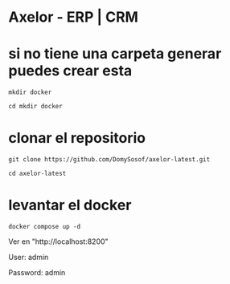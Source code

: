# Axelor - ERP | CRM

# si no tiene una carpeta generar puedes crear esta 
```
mkdir docker 
```

```
cd mkdir docker
```
# clonar el repositorio 

```
git clone https://github.com/DomySosof/axelor-latest.git
```
```
cd axelor-latest
```
# levantar el docker 

```
docker compose up -d
```
 
Ver en "http://localhost:8200"

User: admin 

Password: admin


